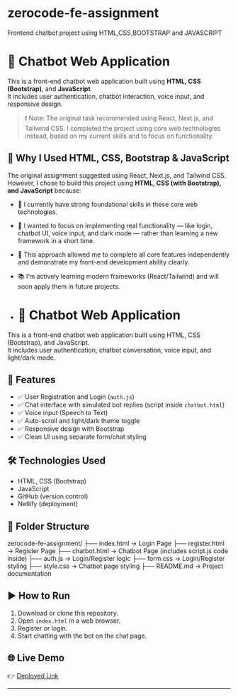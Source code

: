 # zerocode-fe-assignment
Frontend chatbot project using HTML,CSS,BOOTSTRAP and JAVASCRIPT
# 💬 Chatbot Web Application

This is a front-end chatbot web application built using **HTML, CSS (Bootstrap)**, and **JavaScript**.  
It includes user authentication, chatbot interaction, voice input, and responsive design.

> ❗ Note: The original task recommended using React, Next.js, and Tailwind CSS. I completed the project using core web technologies instead, based on my current skills and to focus on functionality.

## 🎯 Why I Used HTML, CSS, Bootstrap & JavaScript

The original assignment suggested using React, Next.js, and Tailwind CSS.  
However, I chose to build this project using **HTML, CSS (with Bootstrap), and JavaScript** because:

- 🧱 I currently have strong foundational skills in these core web technologies.
- 🚀 I wanted to focus on implementing real functionality — like login, chatbot UI, voice input, and dark mode — rather than learning a new framework in a short time.
- 🧠 This approach allowed me to complete all core features independently and demonstrate my front-end development ability clearly.
- 📚 I’m actively learning modern frameworks (React/Tailwind) and will soon apply them in future projects.

- # 💬 Chatbot Web Application

This is a front-end chatbot web application built using HTML, CSS (Bootstrap), and JavaScript.  
It includes user authentication, chatbot conversation, voice input, and light/dark mode.

## 🚀 Features

- ✅ User Registration and Login (`auth.js`)
- ✅ Chat interface with simulated bot replies (script inside `chatbot.html`)
- ✅ Voice input (Speech to Text)
- ✅ Auto-scroll and light/dark theme toggle
- ✅ Responsive design with Bootstrap
- ✅ Clean UI using separate form/chat styling

## 🛠️ Technologies Used

- HTML, CSS (Bootstrap)
- JavaScript
- GitHub (version control)
- Netlify (deployment)

## 📂 Folder Structure
zerocode-fe-assignment/
├── index.html         → Login Page
├── register.html      → Register Page
├── chatbot.html       → Chatbot Page (includes script.js code inside)
├── auth.js            → Login/Register logic
├── form.css           → Login/Register styling
├── style.css          → Chatbot page styling
├── README.md          → Project documentation

## ▶️ How to Run

1. Download or clone this repository.
2. Open `index.html` in a web browser.
3. Register or login.
4. Start chatting with the bot on the chat page.

## 🌐 Live Demo

👉 [Deployed Link](https://your-netlify-link.netlify.app)

---
